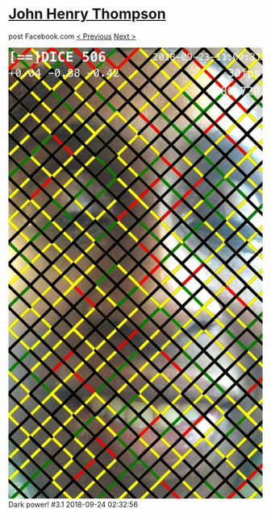 # [John Henry Thompson](../README.md)
post Facebook.com
[< Previous](2018-09-24-4.md) [Next >](2018-09-24-6.md)

[![](../media/2018-09-24/Timeline-Photos-Dark-power-3-1.jpg)](../README.md)
Dark power! #3.1
2018-09-24 02:32:56